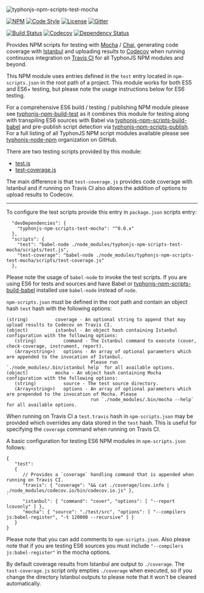 ![typhonjs-npm-scripts-test-mocha](http://i.imgur.com/GA4VpJI.png)

[![NPM](https://img.shields.io/npm/v/typhonjs-npm-scripts-test-mocha.svg?label=npm)](https://www.npmjs.com/package/typhonjs-npm-scripts-test-mocha)
[![Code Style](https://img.shields.io/badge/code%20style-allman-yellowgreen.svg?style=flat)](https://en.wikipedia.org/wiki/Indent_style#Allman_style)
[![License](https://img.shields.io/badge/license-MPLv2-yellowgreen.svg?style=flat)](https://github.com/typhonjs-node-npm/typhonjs-npm-scripts-test-mocha/blob/master/LICENSE)
[![Gitter](https://img.shields.io/gitter/room/typhonjs/TyphonJS.svg)](https://gitter.im/typhonjs/TyphonJS)

[![Build Status](https://travis-ci.org/typhonjs-node-npm/typhonjs-npm-scripts-test-mocha.svg?branch=master)](https://travis-ci.org/typhonjs-node-npm/typhonjs-npm-scripts-test-mocha)
[![Codecov](https://img.shields.io/codecov/c/github/typhonjs-node-npm/typhonjs-npm-scripts-test-mocha.svg)](https://codecov.io/github/typhonjs-node-npm/typhonjs-npm-scripts-test-mocha)
[![Dependency Status](https://www.versioneye.com/user/projects/56cea0186b21e5003d47429f/badge.svg?style=flat)](https://www.versioneye.com/user/projects/56cea0186b21e5003d47429f)

Provides NPM scripts for testing with [Mocha](https://mochajs.org/) / [Chai](http://chaijs.com/), generating code coverage with [Istanbul](https://gotwarlost.github.io/istanbul/) and uploading results to [Codecov](https://codecov.io/) when running continuous integration on [Travis CI](https://travis-ci.org/) for all TyphonJS NPM modules and beyond.

This NPM module uses entries defined in the `test` entry located in `npm-scripts.json` in the root path of a project. This module works for both ES5 and ES6+ testing, but please note the usage instructions below for ES6 testing.

For a comprehensive ES6 build / testing / publishing NPM module please see [typhonjs-npm-build-test](https://www.npmjs.com/package/typhonjs-npm-build-test) as it combines this module for testing  along with transpiling ES6 sources with Babel via 
[typhonjs-npm-scripts-build-babel](https://www.npmjs.com/package/typhonjs-npm-scripts-build-babel) and pre-publish script detection via [typhonjs-npm-scripts-publish](https://www.npmjs.com/package/typhonjs-npm-scripts-publish). For a full listing of all TyphonJS NPM script modules available please see [typhonjs-node-npm](https://github.com/typhonjs-node-npm) organization on GitHub.

There are two testing scripts provided by this module:

- [test.js](https://github.com/typhonjs-node-npm/typhonjs-npm-scripts-test-mocha/blob/master/scripts/test.js)
- [test-coverage.js](https://github.com/typhonjs-node-npm/typhonjs-npm-scripts-test-mocha/blob/master/scripts/test-coverage.js)

The main difference is that `test-coverage.js` provides code coverage with Istanbul and if running on Travis CI also allows the addition of options to upload results to Codecov. 

------

To configure the test scripts provide this entry in `package.json` scripts entry:

```
  "devDependencies": {
    "typhonjs-npm-scripts-test-mocha": "^0.0.x"
  },
  "scripts": {
    "test": "babel-node ./node_modules/typhonjs-npm-scripts-test-mocha/scripts/test.js",
    "test-coverage": "babel-node ./node_modules/typhonjs-npm-scripts-test-mocha/scripts/test-coverage.js"
  },
```

Please note the usage of `babel-node` to invoke the test scripts. If you are using ES6 for tests and sources and have Babel or [typhonjs-npm-scripts-build-babel](https://www.npmjs.com/package/typhonjs-npm-scripts-build-babel) installed use `babel-node` instead of `node`.

`npm-scripts.json` must be defined in the root path and contain an object hash `test` hash
with the following options:
```
(string)          coverage - An optional string to append that may upload results to Codecov on Travis CI.
(object)          istanbul - An object hash containing Istanbul configuration with the following options:
   (string)          command - The Istanbul command to execute (cover, check-coverage, instrument, report).
   (Array<string>)   options - An array of optional parameters which are appended to the invocation of Istanbul.
                               Please run `./node_modules/.bin/istanbul help` for all available options.
(object)          mocha - An object hash containing Mocha configuration with the following options:
   (string)          source - The test source directory.
   (Array<string>)   options - An array of optional parameters which are prepended to the invocation of Mocha. Please
                               run `./node_modules/.bin/mocha --help` for all available options.
```

When running on Travis CI a `test.travis` hash in `npm-scripts.json` may be provided which overrides any
data stored in the `test` hash. This is useful for specifying the `coverage` command when running on Travis CI.

A basic configuration for testing ES6 NPM modules in `npm-scripts.json` follows:
```
{
   "test":
   {
      // Provides a `coverage` handling command that is appended when running on Travis CI.
      "travis": { "coverage": "&& cat ./coverage/lcov.info | ./node_modules/codecov.io/bin/codecov.io.js" },
`
      "istanbul": { "command": "cover", "options": [ "--report lcovonly" ] },
      "mocha": { "source": "./test/src", "options": [ "--compilers js:babel-register", "-t 120000 --recursive" ] }
   }
}
```

Please note that you can add comments to `npm-scripts.json`. Also please note that if you are testing ES6 sources you must include `"--compilers js:babel-register"` in the mocha options. 

By default coverage results from Istanbul are output to `./coverage`. The `test-coverage.js` script only empties `./coverage` when executed, so if you change the directory Istanbul outputs to please note that it won't be cleared automatically.
